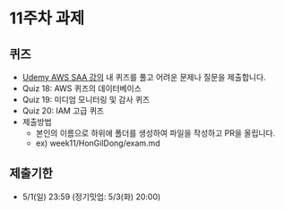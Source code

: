 # 11주차 과제
## 퀴즈
- [Udemy AWS SAA 강의](https://www.udemy.com/course/best-aws-certified-solutions-architect-associate/) 내 퀴즈를 풀고 어려운 문제나 질문을 제출합니다.
- Quiz 18: AWS 퀴즈의 데이터베이스
- Quiz 19: 미디엄 모니터링 및 감사 퀴즈
- Quiz 20: IAM 고급 퀴즈
- 제출방법
  - 본인의 이름으로 하위에 폴더를 생성하여 파일을 작성하고 PR을 올립니다.
  - ex) week11/HonGilDong/exam.md

##  제출기한
- 5/1(일) 23:59 (정기밋업: 5/3(화) 20:00)